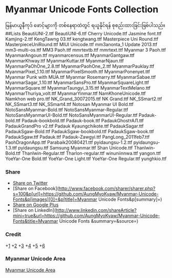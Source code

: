 # Myanmar Unicode Fonts Collection
မြန်မာယူနီကုဒ် ဖောင့်များကို တစ်နေရာထဲတွင် ရယူနိုင်ရန် စုစည်းထားခြင်းဖြစ်ပါသည်။
##Lists
BeautiUNI-2.ttf
BeautiUNI-6.ttf
Cherry Unicode.ttf
Jasmine font.ttf
Kamjing-2.ttf
KengTawng 03.ttf
kengtwang.ttf
Masterpiece Uni Round.ttf
MasterpieceUniRound.ttf
MIUI Unicode.ttf
mm3anonta_1 Update 2013.ttf
mm3-multi-os.ttf
MM3 Paoh.ttf
mmrtextb.ttf
mmrtext.ttf
Myanmar 3 Paoh.ttf
MyanmarAngoun.ttf
myanmarcensus.ttf
MyanmarGantgaw.ttf
MyanmarKhway.ttf
MyanmarKuttar.ttf
MyanmarNjaun.ttf
MyanmarPaOhOne_2.8.ttf
MyanmarPaohOne_2.ttf
MyanmarPauklay.ttf
MyanmarPixel_1.10.ttf
MyanmarPixelSmooth.ttf
MyanmarPonenyet.ttf
Myanmar Punk with MUA.ttf
Myanmar Rosemarry.ttf
MyanmarSabae.ttf
MyanmarSagar_1.10.ttf
MyanmarSansPro.ttf
MyanmarSquareLight.ttf
MyanmarSquare.ttf
MyanmarTaungyi_3.15.ttf
MyanmarTextMelano.ttf
MyanmarThuriya_volt.ttf
MyanmarYinmar.ttf
NamKhoneUnicode.ttf
Namkhon web pro.ttf
NK_Grand_30072015.ttf
NK Grand.ttf
NK_SSmart2.ttf
NK_SSmart3.ttf
NK_SSmart4.ttf
Notosan Myanmar UI Bold.ttf
NotoSansMyanmar-Bold.ttf
NotoSansMyanmar-Regular.ttf
NotoSansMyanmarUI-Bold.ttf
NotoSansMyanmarUI-Regular.ttf
Padauk-bold.ttf
Padauk-bookbold.ttf
Padauk-book.ttf
PadaukGhostтАЛ.ttf
PadaukGrandPro v2.ttf
Padauk Kyaungchikote.ttf
PadaukSagar.ttf
PadaukSgaw-Bold.ttf
PadaukSgaw-bookbold.ttf
PadaukSgaw-book.ttf
PadaukSgaw.ttf
Padauk.ttf
Padauk-Zawgyi.ttf
PangLong_2011feb7.ttf
PaohDragonApp.ttf
Parabaik20080421.ttf
pyidaungsu-1.2.ttf
pyidaungsu-1.3.ttf
pyidaungsu.ttf
Samsung Myanmar.ttf
Shan Unicode.ttf
Thanlwin-Bold.ttf
Thanlwin-Regular.ttf
Tharlon-regular.ttf
winuniinnwa.ttf
yangon.ttf
YoeYar-One Bold.ttf
YoeYar-One Light.ttf
YoeYar-One Regular.ttf
yunghkio.ttf
### Share
+ [Share on Twitter](http://twitter.com/home?status=https://github.com/AungMyoKyaw/Myanmar-Unicode-Fonts)
+ [Share on Facebook](http://www.facebook.com/sharer/sharer.php?s=100&p[url]=https://github.com/AungMyoKyaw/Myanmar-Unicode-Fonts&p[images][0]=&p[title]=Myanmar Unicode Fonts&p[summary]=)
+ [Share on Google Plus](https://plus.google.com/share?url=https://github.com/AungMyoKyaw/Myanmar-Unicode-Fonts)
+ [Share on LinkedIn](http://www.linkedin.com/shareArticle?mini=true&url=https://github.com/AungMyoKyaw/Myanmar-Unicode-Fonts&title=Myanmar Unicode Fonts &summary=&source=)

### Credit
+[1](https://app.box.com/s/303d59rj7rbqmmewcy1szssojywd6sfa)
+[2](https://www.mediafire.com/folder/3amsfgkvkw7dh)
+[3](https://my.pcloud.com/publink/show?code=xdt#folder=14258538)
+[4](https://github.com/khmertype)
+[5](https://www.mediafire.com/folder/3amsfgkvkw7dh)
+[6](https://app.box.com/s/718wwwoatzr1gy531o4bgqqg4g2hh8m9)

### Myanmar Unicode Area
[Myanmar Unicode Area](https://www.facebook.com/groups/mmUnicode/)